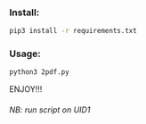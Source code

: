 ### Install: 
```bash
pip3 install -r requirements.txt
```

### Usage:
```bash
python3 2pdf.py
```
ENJOY!!!
###### NB: run script on UID1
